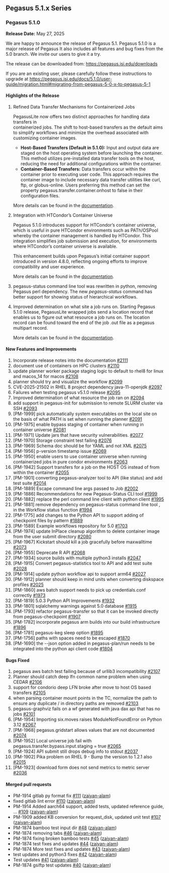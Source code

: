 ## Pegasus 5.1.x Series

### Pegasus 5.1.0

**Release Date:**  May 27, 2025


We are happy to announce the release of Pegasus 5.1.  Pegasus 5.1.0
is  a major release of Pegasus  It also includes all features and
bug fixes from the 5.0 branch. We invite our users to give it a
try.    

The release can be downloaded from:
<https://pegasus.isi.edu/downloads>

If you are an existing user, please carefully follow these
instructions to upgrade at 
<https://pegasus.isi.edu/docs/5.1.0/user-guide/migration.html#migrating-from-pegasus-5-0-x-to-pegasus-5-1> 

#### Highlights of the Release

1) Refined Data Transfer Mechanisms for Containerized Jobs

    PegasusLite now offers two distinct approaches for handling data transfers in  
    containerized jobs. The shift to host-based transfers as the default aims to
    simplify workflows and minimize the overhead associated with customizing container images.

    *   **Host-Based Transfers (Default in 5.1.0):** Input and output data are staged on the 
        host operating system before launching the container. This method utilizes pre-installed
        data transfer tools on the host, reducing the need for additional configurations within 
        the container.
    *   **Container-Based Transfers:** Data transfers occur within the container prior to 
        executing user code. This approach requires the container image to include necessary
        data transfer utilities like curl, ftp, or globus-online. Users preferring this method 
        can set the property pegasus.transfer.container.onhost to false in their configuration files.

    More details can be found in the 
    [documentation](https://pegasus.isi.edu/docs/5.1.0/user-guide/containers.html#data-transfers-for-jobs-when-running-in-container).

   
2) Integration with HTCondor’s Container Universe

    Pegasus 5.1.0 introduces support for HTCondor’s container universe, 
    which is useful in pure HTCondor environments such as PATh/OSPool whereby the container
    management is handled by HTCondor.  This integration simplifies job submission and execution, 
    for environments where HTCondor’s container universe is available.

    This enhancement builds upon Pegasus’s initial container support introduced in 
    version 4.8.0, reflecting ongoing efforts to improve compatibility and user experience.

    More details can be found in the 
    [documentation](https://pegasus.isi.edu/docs/5.1.0/user-guide/containers.html#configuring-workflows-to-use-containers).

3) pegasus-status command line tool was rewritten in python, removing Pegasus perl
   dependency. The new *pegasus-status* command has better support for showing status of
   hierarchical workflows.

4) Improved determination on what site a job runs on. Starting Pegasus 5.1.0 release, PegasusLite 
   wrapped jobs send a location record that enables us to figure out what resource a job runs on.
   The location record can be found toward the end of the job .out file as a pegasus multipart record.
   
   More details can be found in the 
   [documentation](https://pegasus.isi.edu/documentation/reference-guide/funding-citing-usage-stats.html#pegasus-lite-metrics).
 
 
#### New Features and Improvements 

1) Incorporate release notes into the documentation [\#2111](https://github.com/pegasus-isi/pegasus/issues/2111)
2) document use of containers on HPC clusters [\#2110](https://github.com/pegasus-isi/pegasus/issues/2110)
3) update planner worker package staging logic to default to rhel8 for linux and macos\_14 for macos [\#2108](https://github.com/pegasus-isi/pegasus/issues/2108)
4) planner should try and visualize the workflow [\#2099](https://github.com/pegasus-isi/pegasus/issues/2099)
5) CVE-2025-21502 in RHEL 8 project dependency java-11-openjdk [\#2097](https://github.com/pegasus-isi/pegasus/issues/2097)
6) Failures when testing pegasus v5.1.0 release [\#2095](https://github.com/pegasus-isi/pegasus/issues/2095)
7) Improved determination of what resource the job ran on [\#2094](https://github.com/pegasus-isi/pegasus/issues/2094)
8) add support in pegasus-init for submission to remote SLURM cluster via SSH [\#2093](https://github.com/pegasus-isi/pegasus/issues/2093)
9) \[PM-1999\] pick automatically system executables on the local site on the basis of what PATH is set when running the planner [\#2091](https://github.com/pegasus-isi/pegasus/issues/2091)
10) \[PM-1975\] enable bypass staging of container when running in container universe [\#2081](https://github.com/pegasus-isi/pegasus/issues/2081)
11) \[PM-1971\] Update jars that have security vulnerabilities. [\#2077](https://github.com/pegasus-isi/pegasus/issues/2077)
12) \[PM-1970\] Storage constraint test failing [\#2076](https://github.com/pegasus-isi/pegasus/issues/2076)
13) \[PM-1969\] Schema doc should be for YAML and not XML [\#2075](https://github.com/pegasus-isi/pegasus/issues/2075)
15) \[PM-1956\] p-version timestamp issue [\#2069](https://github.com/pegasus-isi/pegasus/issues/2069) 
16) \[PM-1950\] enable users to use container universe when running containerized jobs in pure condor environments [\#2063](https://github.com/pegasus-isi/pegasus/issues/2063)
17) \[PM-1942\] Support transfers for a job on the HOST OS instead of from within the container [\#2055](https://github.com/pegasus-isi/pegasus/issues/2055)
17) \[PM-1901\] converting pegasus-analyzer tool to API \(like status\) and add test suite [\#2014](https://github.com/pegasus-isi/pegasus/issues/2014)
18) \[PM-1889\] Escape command line args passed to Job [\#2002](https://github.com/pegasus-isi/pegasus/issues/2002)
19) \[PM-1886\] Recommendations for new Pegasus-Status CLI tool [\#1999](https://github.com/pegasus-isi/pegasus/issues/1999)
20) \[PM-1882\] replace the perl command line client with python client [\#1995](https://github.com/pegasus-isi/pegasus/issues/1995)
21) \[PM-1881\] remove dependency on pegasus-status command line tool , in the Workflow status function [\#1994](https://github.com/pegasus-isi/pegasus/issues/1994)
22) \[PM-1775\] add changes to the Python API to support adding of checkpoint files by pattern [\#1889](https://github.com/pegasus-isi/pegasus/issues/1889)
22)  \[PM-1589\] Example workflows repository for 5.0 [\#1703](https://github.com/pegasus-isi/pegasus/issues/1703)
23) \[PM-1974\] update InPlace cleanup algorithm to delete container image from the user submit directory [\#2080](https://github.com/pegasus-isi/pegasus/issues/2080)
24) \[PM-1967\] Kickstart should kill a job gracefully before maxwalltime [\#2073](https://github.com/pegasus-isi/pegasus/issues/2073)
25) \[PM-1955\] Deprecate R API [\#2068](https://github.com/pegasus-isi/pegasus/issues/2068)
26) \[PM-1934\] source builds with multiple python3 installs [\#2047](https://github.com/pegasus-isi/pegasus/issues/2047)
27) \[PM-1915\] Convert pegasus-statistics tool to API and add test suite [\#2028](https://github.com/pegasus-isi/pegasus/issues/2028)
28) \[PM-1914\] update python workflow api to support arm64 [\#2027](https://github.com/pegasus-isi/pegasus/issues/2027)
29) \[PM-1912\] planner should keep in mind units when converting diskspace profiles [\#2025](https://github.com/pegasus-isi/pegasus/issues/2025)
30) \[PM-1860\] aws batch support needs to pick up credentials.conf correctly [\#1973](https://github.com/pegasus-isi/pegasus/issues/1973)
31) \[PM-1819\] 5.0.3 Python API Improvements [\#1932](https://github.com/pegasus-isi/pegasus/issues/1932)
32) \[PM-1801\] sqlalchemy warnings against 5.0 database [\#1915](https://github.com/pegasus-isi/pegasus/issues/1915)
33) \[PM-1793\] refactor pegasus-transfer so that it can be invoked directly from pegasus-checkpoint [\#1907](https://github.com/pegasus-isi/pegasus/issues/1907)
34) \[PM-1782\] incorporate pegasus arm builds into our build infrastructure [\#1896](https://github.com/pegasus-isi/pegasus/issues/1896)
35) \[PM-1781\] pegasus-keg sleep option [\#1895](https://github.com/pegasus-isi/pegasus/issues/1895)
36) \[PM-1756\] paths with spaces need to be escaped [\#1870](https://github.com/pegasus-isi/pegasus/issues/1870)
37) \[PM-1690\] the --json option added in pegasus-plan/run needs to be integrated into the python api client code [\#1804](https://github.com/pegasus-isi/pegasus/issues/1804)


#### Bugs Fixed

1) pegasus aws batch test failing because of urllib3 incompatibility [\#2107](https://github.com/pegasus-isi/pegasus/issues/2107)
2) Planner should catch deep lfn common name problem when using CEDAR [\#2106](https://github.com/pegasus-isi/pegasus/issues/2106)
3) support for condorio deep LFN broke after move to host OS based transfers [\#2105](https://github.com/pegasus-isi/pegasus/issues/2105)
4) when parsing container mount points in the TC, normalize the path to ensure any duplicate / in directory paths are removed [\#2103](https://github.com/pegasus-isi/pegasus/issues/2103)
5) pegasus-graphviz fails on a wf generated with java dax api that has no jobs [\#2101](https://github.com/pegasus-isi/pegasus/issues/2101)
6) \[PM-1954\] Importing six.moves raises ModuleNotFoundError on Python 3.12 [\#2067](https://github.com/pegasus-isi/pegasus/issues/2067)
7) \[PM-1968\] pegasus.gridstart allows values that are not documented [\#2074](https://github.com/pegasus-isi/pegasus/issues/2074)
8) \[PM-1952\] Local universe job fail with pegasus.transfer.bypass.input.staging = true [\#2065](https://github.com/pegasus-isi/pegasus/issues/2065)
9)  \[PM-1924\] API submit still drops debug info to stdout [\#2037](https://github.com/pegasus-isi/pegasus/issues/2037)
10) \[PM-1902\] Pika problem on RHEL 9 - Bump the version to 1.2.1 also [\#2015](https://github.com/pegasus-isi/pegasus/issues/2015)
11)  \[PM-1923\] download form does not send metrics to metric server [\#2036](https://github.com/pegasus-isi/pegasus/issues/2036)


#### Merged pull requests

- PM-1914 gitlab py format fix [\#111](https://github.com/pegasus-isi/pegasus/pull/111) ([zaiyan-alam](https://github.com/zaiyan-alam))
- fixed gitlab lint error [\#110](https://github.com/pegasus-isi/pegasus/pull/110) ([zaiyan-alam](https://github.com/zaiyan-alam))
- PM-1914 Added aarch64 support, added tests, updated reference guide, … [\#109](https://github.com/pegasus-isi/pegasus/pull/109) ([zaiyan-alam](https://github.com/zaiyan-alam))
- PM-1909 added KB conversion for request\_disk, updated unit test [\#107](https://github.com/pegasus-isi/pegasus/pull/107) ([zaiyan-alam](https://github.com/zaiyan-alam))
- PM-1874 bamboo test input dir [\#48](https://github.com/pegasus-isi/pegasus/pull/48) ([zaiyan-alam](https://github.com/zaiyan-alam))
- PM-1874 removing tabs [\#46](https://github.com/pegasus-isi/pegasus/pull/46) ([zaiyan-alam](https://github.com/zaiyan-alam))
- PM-1874 fixing broken bamboo tests [\#45](https://github.com/pegasus-isi/pegasus/pull/45) ([zaiyan-alam](https://github.com/zaiyan-alam))
- PM-1874 test fixes and updates [\#44](https://github.com/pegasus-isi/pegasus/pull/44) ([zaiyan-alam](https://github.com/zaiyan-alam))
- PM-1874 More test fixes and updates [\#43](https://github.com/pegasus-isi/pegasus/pull/43) ([zaiyan-alam](https://github.com/zaiyan-alam))
- test updates and python3 fixes [\#42](https://github.com/pegasus-isi/pegasus/pull/42) ([zaiyan-alam](https://github.com/zaiyan-alam))
- Test updates [\#41](https://github.com/pegasus-isi/pegasus/pull/41) ([zaiyan-alam](https://github.com/zaiyan-alam))
- PM-1874 gsiftp test updates [\#40](https://github.com/pegasus-isi/pegasus/pull/40) ([zaiyan-alam](https://github.com/zaiyan-alam))


